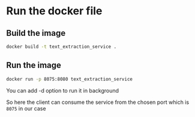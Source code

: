 # Run the docker file

## Build the image 

```bash
docker build -t text_extraction_service .
```

## Run the image 

```bash
docker run -p 8075:8080 text_extraction_service
```

You can add -d option to run it in background

So here the client can consume the service from the chosen port which is `8075` in our case